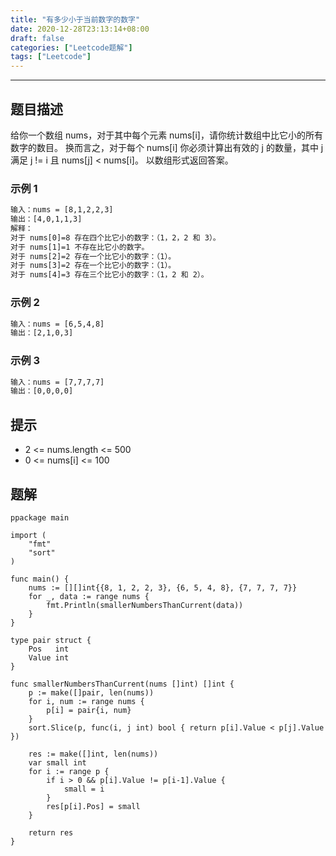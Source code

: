 ```yaml
---
title: "有多少小于当前数字的数字"
date: 2020-12-28T23:13:14+08:00
draft: false
categories: ["Leetcode题解"]
tags: ["Leetcode"]
---
```


---

## 题目描述

给你一个数组 nums，对于其中每个元素 nums[i]，请你统计数组中比它小的所有数字的数目。
换而言之，对于每个 nums[i] 你必须计算出有效的 j 的数量，其中 j 满足 j != i 且 nums[j] < nums[i]。
以数组形式返回答案。

### 示例 1

``` html
输入：nums = [8,1,2,2,3]
输出：[4,0,1,1,3]
解释： 
对于 nums[0]=8 存在四个比它小的数字：（1，2，2 和 3）。 
对于 nums[1]=1 不存在比它小的数字。
对于 nums[2]=2 存在一个比它小的数字：（1）。 
对于 nums[3]=2 存在一个比它小的数字：（1）。 
对于 nums[4]=3 存在三个比它小的数字：（1，2 和 2）。
```

### 示例 2

``` html
输入：nums = [6,5,4,8]
输出：[2,1,0,3]
```

### 示例 3

``` html
输入：nums = [7,7,7,7]
输出：[0,0,0,0]
```

## 提示

- 2 <= nums.length <= 500
- 0 <= nums[i] <= 100

## 题解

``` golang
ppackage main

import (
	"fmt"
	"sort"
)

func main() {
	nums := [][]int{{8, 1, 2, 2, 3}, {6, 5, 4, 8}, {7, 7, 7, 7}}
	for _, data := range nums {
		fmt.Println(smallerNumbersThanCurrent(data))
	}
}

type pair struct {
	Pos   int
	Value int
}

func smallerNumbersThanCurrent(nums []int) []int {
	p := make([]pair, len(nums))
	for i, num := range nums {
		p[i] = pair{i, num}
	}
	sort.Slice(p, func(i, j int) bool { return p[i].Value < p[j].Value })

	res := make([]int, len(nums))
	var small int
	for i := range p {
		if i > 0 && p[i].Value != p[i-1].Value {
			small = i
		}
		res[p[i].Pos] = small
	}

	return res
}
```
